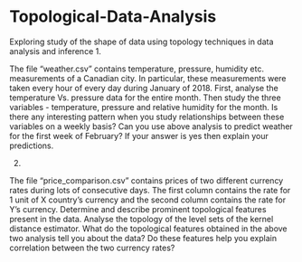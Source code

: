 # Topological-Data-Analysis
Exploring study of the shape of data using topology techniques in data analysis and inference
1.

The file “weather.csv” contains temperature, pressure, humidity etc. measurements
of a Canadian city. In particular, these measurements were taken every hour of every day
during January of 2018. First, analyse the temperature Vs. pressure data for the entire month.
Then study the three variables - temperature, pressure and relative humidity for the month. Is
there any interesting pattern when you study relationships between these variables on a weekly
basis? Can you use above analysis to predict weather for the first week of February? If your
answer is yes then explain your predictions.

2.

The file “price_comparison.csv” contains prices of two different currency rates
during lots of consecutive days. The first column contains the rate for 1 unit of X country’s
currency and the second column contains the rate for Y’s currency. Determine and describe
prominent topological features present in the data. Analyse the topology of the level sets of the
kernel distance estimator. What do the topological features obtained in the above two analysis
tell you about the data? Do these features help you explain correlation between the two currency
rates?
